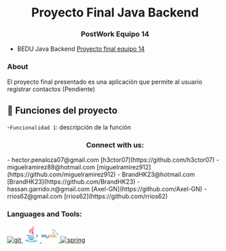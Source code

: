 <h1 align="center">Proyecto Final Java Backend</h1>
<h3 align="center">PostWork Equipo 14</h3>

- BEDU Java Backend [Proyecto final equipo 14](https://github.com/BrandHK23/BEDU_T14_PWork/tree/main/Proyecto)

<h3 align="left">About</h3>

El proyecto final presentado es una aplicación que permite al usuario registrar contactos (Pendiente)

## :hammer: Funciones del proyecto
-`Funcionalidad 1`: descripción de la función

<h3 align="center">Connect with us:</h3>
- hector.penaloza07@gmail.com [h3ctor07](https://github.com/h3ctor07)
- miguelramirez88@hotmail.com [miguelramirez912](https://github.com/miguelramirez912)
- BrandHK23@hotmail.com [BrandHK23](https://github.com/BrandHK23)
- hassan.garrido.n@gmail.com [Axel-GN](https://github.com/Axel-GN)
- rrios62@gmail.com [rrios62](https://github.com/rrios62)
<p align="left">
</p>

<h3 align="left">Languages and Tools:</h3>
<p align="left"> <a href="https://git-scm.com/" target="_blank" rel="noreferrer"> <img src="https://www.vectorlogo.zone/logos/git-scm/git-scm-icon.svg" alt="git" width="40" height="40"/> </a> <a href="https://www.java.com" target="_blank" rel="noreferrer"> <img src="https://raw.githubusercontent.com/devicons/devicon/master/icons/java/java-original.svg" alt="java" width="40" height="40"/> </a> <a href="https://www.mysql.com/" target="_blank" rel="noreferrer"> <img src="https://raw.githubusercontent.com/devicons/devicon/master/icons/mysql/mysql-original-wordmark.svg" alt="mysql" width="40" height="40"/> </a> <a href="https://spring.io/" target="_blank" rel="noreferrer"> <img src="https://www.vectorlogo.zone/logos/springio/springio-icon.svg" alt="spring" width="40" height="40"/> </a> </p>

